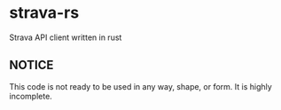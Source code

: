 strava-rs
=========

Strava API client written in rust

## NOTICE

This code is not ready to be used in any way, shape, or form. It is highly
incomplete.
